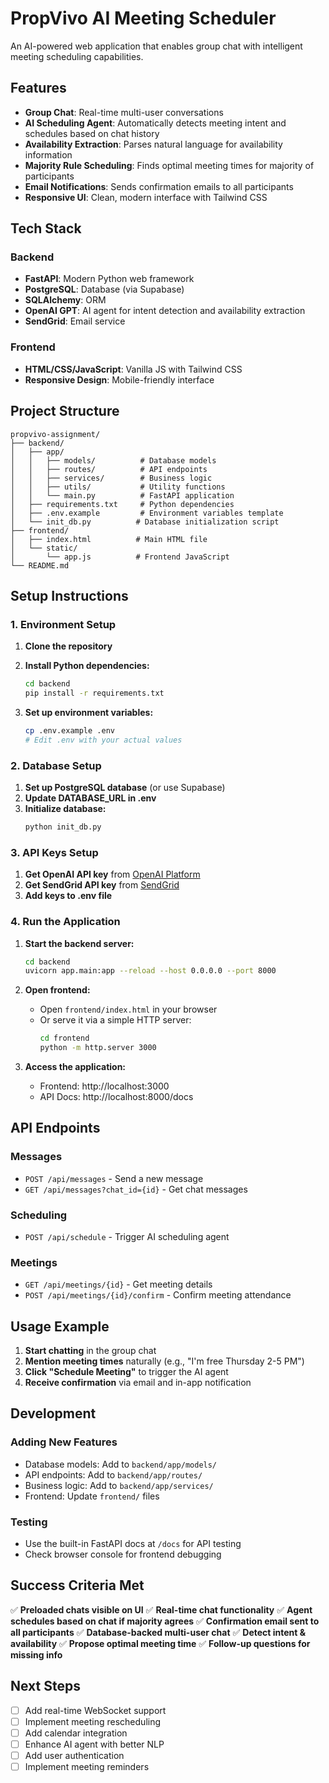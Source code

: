 # PropVivo AI Meeting Scheduler

An AI-powered web application that enables group chat with intelligent meeting scheduling capabilities.

## Features

- **Group Chat**: Real-time multi-user conversations
- **AI Scheduling Agent**: Automatically detects meeting intent and schedules based on chat history
- **Availability Extraction**: Parses natural language for availability information
- **Majority Rule Scheduling**: Finds optimal meeting times for majority of participants
- **Email Notifications**: Sends confirmation emails to all participants
- **Responsive UI**: Clean, modern interface with Tailwind CSS

## Tech Stack

### Backend
- **FastAPI**: Modern Python web framework
- **PostgreSQL**: Database (via Supabase)
- **SQLAlchemy**: ORM
- **OpenAI GPT**: AI agent for intent detection and availability extraction
- **SendGrid**: Email service

### Frontend
- **HTML/CSS/JavaScript**: Vanilla JS with Tailwind CSS
- **Responsive Design**: Mobile-friendly interface

## Project Structure

```
propvivo-assignment/
├── backend/
│   ├── app/
│   │   ├── models/          # Database models
│   │   ├── routes/          # API endpoints
│   │   ├── services/        # Business logic
│   │   ├── utils/           # Utility functions
│   │   └── main.py          # FastAPI application
│   ├── requirements.txt     # Python dependencies
│   ├── .env.example         # Environment variables template
│   └── init_db.py          # Database initialization script
├── frontend/
│   ├── index.html          # Main HTML file
│   └── static/
│       └── app.js          # Frontend JavaScript
└── README.md
```

## Setup Instructions

### 1. Environment Setup

1. **Clone the repository**
2. **Install Python dependencies:**
   ```bash
   cd backend
   pip install -r requirements.txt
   ```

3. **Set up environment variables:**
   ```bash
   cp .env.example .env
   # Edit .env with your actual values
   ```

### 2. Database Setup

1. **Set up PostgreSQL database** (or use Supabase)
2. **Update DATABASE_URL in .env**
3. **Initialize database:**
   ```bash
   python init_db.py
   ```

### 3. API Keys Setup

1. **Get OpenAI API key** from [OpenAI Platform](https://platform.openai.com)
2. **Get SendGrid API key** from [SendGrid](https://sendgrid.com)
3. **Add keys to .env file**

### 4. Run the Application

1. **Start the backend server:**
   ```bash
   cd backend
   uvicorn app.main:app --reload --host 0.0.0.0 --port 8000
   ```

2. **Open frontend:**
   - Open `frontend/index.html` in your browser
   - Or serve it via a simple HTTP server:
     ```bash
     cd frontend
     python -m http.server 3000
     ```

3. **Access the application:**
   - Frontend: http://localhost:3000
   - API Docs: http://localhost:8000/docs

## API Endpoints

### Messages
- `POST /api/messages` - Send a new message
- `GET /api/messages?chat_id={id}` - Get chat messages

### Scheduling
- `POST /api/schedule` - Trigger AI scheduling agent

### Meetings
- `GET /api/meetings/{id}` - Get meeting details
- `POST /api/meetings/{id}/confirm` - Confirm meeting attendance

## Usage Example

1. **Start chatting** in the group chat
2. **Mention meeting times** naturally (e.g., "I'm free Thursday 2-5 PM")
3. **Click "Schedule Meeting"** to trigger the AI agent
4. **Receive confirmation** via email and in-app notification

## Development

### Adding New Features
- Database models: Add to `backend/app/models/`
- API endpoints: Add to `backend/app/routes/`
- Business logic: Add to `backend/app/services/`
- Frontend: Update `frontend/` files

### Testing
- Use the built-in FastAPI docs at `/docs` for API testing
- Check browser console for frontend debugging

## Success Criteria Met

✅ **Preloaded chats visible on UI**
✅ **Real-time chat functionality**
✅ **Agent schedules based on chat if majority agrees**
✅ **Confirmation email sent to all participants**
✅ **Database-backed multi-user chat**
✅ **Detect intent & availability**
✅ **Propose optimal meeting time**
✅ **Follow-up questions for missing info**

## Next Steps

- [ ] Add real-time WebSocket support
- [ ] Implement meeting rescheduling
- [ ] Add calendar integration
- [ ] Enhance AI agent with better NLP
- [ ] Add user authentication
- [ ] Implement meeting reminders
